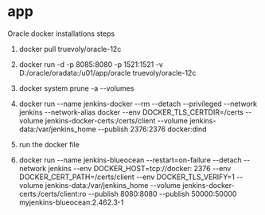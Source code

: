 # app

Oracle docker installations steps

1. docker pull truevoly/oracle-12c

2. docker run -d -p 8085:8080 -p 1521:1521 -v D:/oracle/oradata:/u01/app/oracle truevoly/oracle-12c


1. docker system prune -a --volumes
2. docker run --name jenkins-docker --rm --detach --privileged --network jenkins --network-alias docker --env
   DOCKER_TLS_CERTDIR=/certs --volume jenkins-docker-certs:/certs/client --volume jenkins-data:/var/jenkins_home
   --publish 2376:2376 docker:dind
3. run the docker file
4. docker run --name jenkins-blueocean --restart=on-failure --detach --network jenkins --env DOCKER_HOST=tcp://docker:
   2376 --env DOCKER_CERT_PATH=/certs/client --env DOCKER_TLS_VERIFY=1 --volume jenkins-data:/var/jenkins_home --volume
   jenkins-docker-certs:/certs/client:ro --publish 8080:8080 --publish 50000:50000 myjenkins-blueocean:2.462.3-1